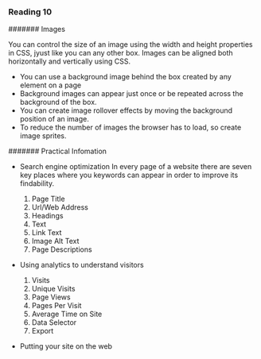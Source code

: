 ### Reading 10

####### Images

You can control the size of an image using the width and height properties in CSS, jyust like you can any other box. Images can be aligned both horizontally and vertically using CSS.

* You can use a background image behind the box created by any element on a page
* Background images can appear just once or be repeated across the background of the box.
* You can create image rollover effects by moving the background position of an image.
* To reduce the number of images the browser has to load, so create image sprites.

####### Practical Infomation

* Search engine optimization
  In every page of a website there are seven key places where you keywords can appear in order to improve its findability.
  
  1. Page Title
  2. Url/Web Address
  3. Headings
  4. Text
  5. Link Text
  6. Image Alt Text
  7. Page Descriptions
* Using analytics to understand visitors

  1. Visits
  2. Unique Visits
  3. Page Views
  4. Pages Per Visit
  5. Average Time on Site
  6. Data Selector
  7. Export
* Putting your site on the web
